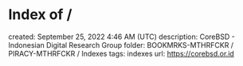 # Index of /

created: September 25, 2022 4:46 AM (UTC)
description: CoreBSD - Indonesian Digital Research Group
folder: BOOKMRKS-MTHRFCKR / PIRACY-MTHRFCKR / Indexes
tags: indexes
url: https://corebsd.or.id